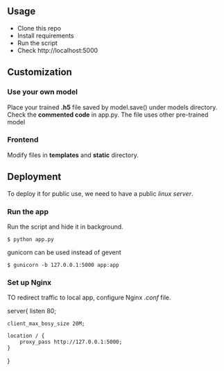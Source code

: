 ## Usage
* Clone this repo
* Install requirements
* Run the script
* Check http://localhost:5000

## Customization

### Use your own model
Place your trained **.h5** file saved by model.save() under models directory. Check the **commented code** in app.py.
The file uses other pre-trained model

### Frontend
Modify files in **templates** and **static** directory.

## Deployment
To deploy it for public use, we need to have a public *linux server*.

### Run the app
Run the script and hide it in background.
```
$ python app.py
```
gunicorn can be used instead of gevent
```
$ gunicorn -b 127.0.0.1:5000 app:app
```

### Set up Nginx
TO redirect traffic to local app, configure Nginx *.conf* file.

server{
    listen 80;

    client_max_bosy_size 20M;

    location / {
        proxy_pass http://127.0.0.1:5000;
    }
}